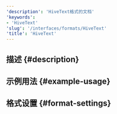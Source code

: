 ```yaml
---
'description': 'HiveText格式的文档'
'keywords':
- 'HiveText'
'slug': '/interfaces/formats/HiveText'
'title': 'HiveText'
---
```




## 描述 {#description}

## 示例用法 {#example-usage}

## 格式设置 {#format-settings}
